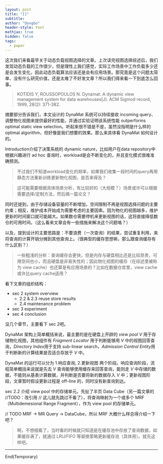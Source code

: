 ```yaml
---
layout: post
title: "[]"
subtitle: 
author: "Dongbo"
header-style: text
mathjax: true
hidden: false
tags:
  - paper
---
```

<!-- // Q1：Data Cube Lattice 是什么呢
// Q2：这个 DynaMat 不需要 lattice 是吧？//好像还是要的？用来找 f-father -->


这次我们来看最早关于动态负载视图选择的文章。上次读完视图选择综述后，我们发现动态负载的工作很少，但是理性上我们感觉，实际工作场景中工作负载多少还是会发生变化，因此动态负载算法应该还是会有应用场景。那究竟是这个问题太简单、没有什么研究价值，还是太难了不好发文章？所以我们得来看一下到底怎么回事。

> KOTIDIS Y, ROUSSOPOULOS N. Dynamat: A dynamic view management system for data warehouses[J]. ACM Sigmod record, 1999, 28(2): 371-382.

摘要部分告诉我们，本文设计的 DynaMat 系统可以持续接收 incoming query、调整物化视图来提供最好的性能，并通过实验证明该系统性能 outperforms optimal static view selection。听起来很不错是不是，虽然没指明是什么样的 optimal algorithm，但好像是我们想要的效果。那么来具体看 DynaMat 如何设计的。

<!-- abstract 

数据仓库中自动选择和管理物化数据的工具很重要；

本文提出一种能够动态物化数据来匹配工作负载的系统，DynaMat，它也将维护限制（时间限制和空间限制）纳入考虑。

DynaMat 会在运行过程中根据查询，在给定的 maintenance window 内调整更新物化视图；

本文将 DynaMat 与一个静态选择算法进行了对比，在 DXetailed Cost Savings Ratio 的度量标准下，DynaMat 表现更为优异； -->

<!-- 1 Introduction

文中提到 \[HRU96, GHRU97, Gup97, BPT97, SDN98] 这些工作都是静态的视图选择，通常工作在 空间限制 的约束条件下；

不过主要问题是，静态的视图选择 可能会 outdated（// 确实存在这一可能，不过不知道现实场景中，这一可能出现的频率多高？需要工业界的数据支持啦，学术研究不搞这些）

注意：微软的 AutoAdmin 能提供类似功能？ 在索引选择里面也看到了；

Another drawback of static view selection：没有调整 wrong selection 的机会；

随着磁盘价格/每单位存储空间 的下降，存储空间限制通常不再是问题了；相反，是视图的维护时间，限制了我们不能过多的物化； // 一些研究 \[Gup97, BPT97] 考虑了这些问题 //还没看，还有另外的几篇 \[TS97] \[DDJ+ 98]
当然它们都没有考虑动态的视图选择，只能工作在静态环境下；

主要思路：不要浪费（一次查询）的结果，尝试重复利用，来将查询的计算开销分摊到其他查询上；

novel goodness measure， -->

Introduction介绍了决策系统的 dynamic nature，比如用户在data repository中根据兴趣进行 ad hoc 查询时，workload是会不断变化的，并且变化模式很难准确预测。

> 不过我们不知道workload变化的频率，如果我们收集一段时间的query再用静态方法重新训练更新物化视图，是否来得及？

> 这可能需要根据具体场景分析，有比较好的（大规模？）场景或许可以根据需要选择/定制方法，然后搞一篇论文？

同时还提到，由于存储设备容量的不断增加，空间限制不再是视图选择问题的主要约束；相反，维护成本开始成为需要考虑的主要因素。因为物化的视图越多，维护更新的时间窗口就可能越大。如果数仓需要停机来更新视图的话，这将直接降低数仓的可用时间。（这么看来文章会有一些措施来解决这个问题咯？）

以及，提到设计的主要思路是：不要浪费（一次查询）的结果，尝试重复利用，来将查询的计算开销分摊到其他查询上。（很典型的缓存思想嘛，那么跟查询缓存有什么区别？）

> 一些粗浅的分析：查询缓存会更快，但是内存与硬盘相比还是比较昂贵，可用空间也小，而且硬盘是非易失性的；因此物化视图的缓存（在综述里被称为 view cache）也还算是有应用场景的？比如在数据仓库里，view cache或许比query cache适用？

看下文章的组织结构：

- sec 2 system overview
    - 2.2 & 2.3 reuse store results
    - 2.4 maintenance problem
- sec 3 experiment
- sec 4 conclusion

没几个章节，主要看下 sec 2吧。

DynaMat 架构上简单概括来说，最主要的是在硬盘上开辟的 *view pool V* 用于存储物化视图，其他组件有 *Fragment Locator* 用于判断能够用 *V* 中的视图回答查询，*Directory Index*用于支持 sub-linear search，*Admission Control Entity*用于判断新的计算结果是否适合存放于 *V* 中。

DynaMat 的运行可以分为 1.响应查询, 2.更新视图 两个阶段。响应查询阶段，流程简单概括来说就是先去 *V* 查询能够使用缓存来回答查询，能则走 *V* 中存储的数据，不能则从基表计算数据，并判断是否要将新的数据存入 *V* 中；更新视图阶段，文章暂时假设更新过程是 off-line 的，同时没有新查询到达。



sec 2.2 介绍 view pool 中的存储单元。先扯了半页 Data Cube（另一篇文章的 //TODO：改引用 // 这儿就先跳过不看了），将查询映射为一个或多个 MRF（Multidemesional Range Fragment），作为 view pool 的存储单元。

// TODO MRF -> MR Query -> DataCube，所以 MRF 大概什么样总得介绍一下吧？


> 啊，不想细看了，当时看的时候就只知道是在缓存池中存放了查询数据，如果缓存满了，就通过 LRU/FIFO 等替换策略更新缓存池（具体用）。就先这样吧。


------
End(Temporary)


<!-- 
2 System overview


View pool V 用来存储物化结果；

1）on-line phase：
Fragment Locator 判断缓存结果是否能被使用。需要代价函数评估？ // why？
Director Index 用于支持 V 中的 sub-linear search
如果 V 中没有缓存的结果那么走常规路径，基础表+索引，来获取数据； 但是计算完数据之后，还是会通过 Admisison Control Entity 判断是否需要存储这些数据到 pool 中；
目标就是让尽可能多的数据能够从 pool 中获取到；   // 难点在于：如何判断这些缓存的数据可以重复使用？

2）update phase：
当 data sources 更新之后，更新 pool 中物化的数据；
文中假设 更新是 **离线** 的，这一过程中不允许执行 queries； // 这是很大的影响啊？
在 admin 设定的 update window W 时间内，要完成视图的更新（所以一些无法在时间限制内完成更新的视图会被丢弃


2.1 View Pool organization

View Pool 似乎用了额外的硬盘来物化数据；

[BDD+ 98] ROLAP，以 relational table 的形式存储 summary data；
问题：数据量大导致 summary table 扫描费时；

所以通常 relational table 和 indexing 并不足够支撑批量的增量更新操作；

提到 CubeTree \[RKR97] 提供存储和索引 // 所以如何做到？ // \[KR98] 中用 Cube Tree 存储 summary
和 
chunk files \[SS94, DRSN98];

整体来说是通过 View Pool 的维护来满足 time bound 和 space bound；
time bound 通过再 udpate 阶段丢弃无法在时间限制内完成更新的 视图 实现；
space bound 则是当 pool 到达空间限制之后，开始采用 repacement policy 来替换视图（如 LRU，FIFO？就这？还有一些启发式策略，就这？

2.2 Using MRFs as the basic logical unit of the pool

Multidimensional data warehouse (MDW) 是啥？

// The lattice \[HRU96] representation of the Data Cube
也许是提出 aggregation lattice 的文献，如果后面还是理解不了这个概念就去看看

其他视图选择算法 常常使用 这一表示，（能转化为 图 中 的优化问题或者寻路问题？



如果 V 中缓存的 单个 fragment f 不能计算得到某个 查询所需结果，那么大概率就无法通过 V 来计算得到 结果（所以需要走常规 基础表的查询路径）


根据上述 推论/结论，如果 V 中物化的 fragment 太小，那么也会降低能够从 V 响应查询的概率；因此需要 组合（combination）机制 （合并某些个 fragment // 但是这不就破坏上述条件了吗

// 那么如何限制 fragment 的数量？ 用|V|表示，后续将证明 计算和更新的开销 大约为 k|V|^2，k为常数

2.3 Answering queries using the Directory Index

给定 MRF f 和 查询 q，当且仅当 q 需要的每个 Ri。在 f 中都有对应的 range，同时每个 Ri = ()，f 中对应的 range 要么为空，要么覆盖整个 range domain？（这一点是为什么？只有一部分不行？），此时称 f cover q；

DynaMat 使用 Directory Index 来避免搜索每个 fragment；
// 又涉及到 Fig 4 里的 Lattice 了；好像真的需要看

lattice 中的每个节点都包含一个 index 来检索是否在 pool 中有对应的视图；

 DynaMat 使用 R tree 来实现索引的； // TODO： 需要再了解一些 R tree 吗，已经记不太清了；

在 V 中检索有三种情况：
1）恰好存在 包含 q 的 fragment，则直接返回查询结果；
2）如果不存在，则根据给定的代价模型，选择 best candidate 来计算 q；
3）如果没有 fragment 可以用来计算 q，则传给 warehouse 通过基础表进行计算；

1）和2）都需要先经过 Admission Control Entity 计算

V 中的 MRF 数量通常在 数千 这个数量级，因此可以假设 Directory Index 可以存放在内存中；
对于无法完全存放在内存的场景，可以考虑使用 R tree 的 packing 算法来压缩数据；

2.4 Pool Maintenance

我们需要定义一个 goodness 度量来 选择/替换 视图 
文中经过实验后，选出4个指标作为度量，能得到较好效果，分别是：

1） fragment 上次被 query 访问的时间
可以采用LRU

2） fragment 被访问的频率
可以采用 LFU

3） result 的 size，以 disk page 为单位
SFF，Smaller Fragment First

4） 当 fragment 不在 pool 中需要重新计算时的开销 
  goodness(f) = (freq(f) * c(f)) / size(f)
c(f) 是重新计算 f 的开销；可以用 Smaller Penalty First 策略；

2.4.1 Pool maintenance during queries
如果 pool space 足够，那么每个查询的结果都会被储存下来；

但如果空间不足，则取决于使用上述哪一种度量，来使用对应用的替换策略；
goodness 较小 的 fragment 会被替换；

2.4.2 Pool maintenance during udpates

\[AAD+ 96, HRU96, ZDN97]  fast computation of Data Cube aggregates
// TODO：看看到底这些聚合的数据怎么样算得比较快？

基础表的数据更新之后，Pool 中存储的数据也需要更新；

\[GMS93, GL95, JMS95, MQM97, RKR97] 增量更新 grouping 和 aggregation queries


文中假设能够得到 base data 的差分数据，或者 log file；并假设 aggregate function are self-maintainable；
以便能够根据 old value 和 changes 来计算得到 new value

**Computing an initial update plan**
目标是找到一个能够在 udpate window W 内（也就是更新时间限制）更新尽可能多 fragment 的 update plan；

为了减少查询每个 fragment 需要的 delta 数据时间，这里在预处理步骤中，将所有的 delta 提取出来存放为一个独立的视图 dV，称为 Cubetree；以便针对 multidimensional range query 能够快速检索

两种更新策略：
1）从 dV 中查询 delta 数据，然后增量更新 f；
2）对于从其他 fragment 计算得到的 f，则 cost 是 f father 更新之后重新计算 f 的开销；

系统用这两种策略计算开销，并选择其中更小的一个作为实际的更新策略；
缺点是：这样并不一定总是最优的 plan；比如如果 f1 紧跟在 f 之后被添加到池中，如果 f 的 father ？？//没看懂
// 也许采用 eager policy？ // 实验说 lazy 的性能差别不大

但 lazy 策略能够把 replace 和 makeFeasible 的复杂度从 O(V^3) 将为 O(V^2)


**Computing a feasible update plan for a given window**
总维护开销 UC(V)= 每个 fragment f 的维护成本之和

如果这个开销大于 update window W，那么就要选择不物化哪些 fragment；但是驱逐一个 f 之后，要考虑 f-child 的维护是否应从 f-father 还是 直接从 dV 增量更新 更小；


首先保证没有单个 fragment 的更新开销大于时间窗口（初始时直接丢弃）；
然后如果仍然大于 update window，那么通过计算 goodness 和相应的替换策略选择 fragment 丢弃，直到总维护开销小于 update window 为之；

计算一个 fragment 的 U-delta(f) 根据公式（在文中，需要遍历 f 的所有 children 计算 children 的新开销应从 dV 中选择还是 从
 f-father 中
 
 因此驱逐 k 个 fragment 的开销为 k|V|；最坏情况需要驱逐大部分 fragment 时则复杂度变为 |V|^2


// 总结来说，这里的要满足时间开销的方法其实就是穷举；

3 Experiments

prototype 验证算法；学到了；

比较的度量 Cost Saving Ratio

求和i ci * hi
————————————
求和i ci * ri

ci 是不使用 cache 时 qi 的执行代价（或者说延迟？，hi 是 qi 的缓存命中次数， ri 是 query 的总次数

不过在本文中，ci的定义略微需要修改：

如果 pool 能直接响应请求，则 节省的开销就是 ci；
如果查询 qi 需要通过其他 fragment 计算得到，此时的计算开销是 cf，那么节省的开销是 ci - cf；

// TODO：Q 这里有提到使用其他 f 计算新视图的方法吗？上文不是说如果没有 fragment 能直接返回结果，最后就认为不返回吗？


3.1 Comparison of different goodness policies

SPF 一般的表现比较好； 在实验环境里，一般能达到50%的 DCSR，也就是大概能比直接查询 MDW 节省一般的开销；

// 一般的数据仓库不实现这种功能吗？类似查询缓存的东西；

3.2 Comparison with the optimal static view selection

n 维 lattice 有 2^n 个不同的视图；静态 view selection 的 search space 就有 2^(2^n)，如 n=6,就有 2^64 多个；无法穷举

 -->
